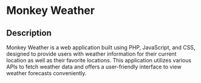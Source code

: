 # Monkey Weather

## Description
Monkey Weather is a web application built using PHP, JavaScript, and CSS, designed to provide users with weather information for their current location as well as their favorite locations. 
This application utilizes various APIs to fetch weather data and offers a user-friendly interface to view weather forecasts conveniently.
